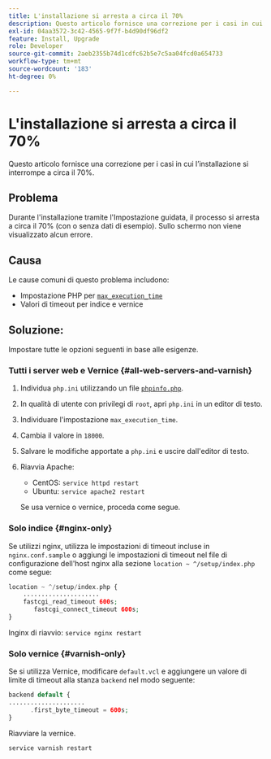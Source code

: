 ```yaml
---
title: L'installazione si arresta a circa il 70%
description: Questo articolo fornisce una correzione per i casi in cui l’installazione si interrompe a circa il 70%.
exl-id: 04aa3572-3c42-4565-9f7f-b4d90df96df2
feature: Install, Upgrade
role: Developer
source-git-commit: 2aeb2355b74d1cdfc62b5e7c5aa04fcd0a654733
workflow-type: tm+mt
source-wordcount: '183'
ht-degree: 0%

---
```


# L&#39;installazione si arresta a circa il 70%

Questo articolo fornisce una correzione per i casi in cui l’installazione si interrompe a circa il 70%.

## Problema

Durante l&#39;installazione tramite l&#39;Impostazione guidata, il processo si arresta a circa il 70% (con o senza dati di esempio). Sullo schermo non viene visualizzato alcun errore.

## Causa

Le cause comuni di questo problema includono:

* Impostazione PHP per [`max_execution_time`](http://php.net/manual/en/info.configuration.php#ini.max-execution-time)
* Valori di timeout per indice e vernice

## Soluzione:

Impostare tutte le opzioni seguenti in base alle esigenze.

### Tutti i server web e Vernice {#all-web-servers-and-varnish}

1. Individua `php.ini` utilizzando un file [`phpinfo.php`](https://experienceleague.adobe.com/en/docs/commerce-operations/installation-guide/prerequisites/optional-software).
1. In qualità di utente con privilegi di `root`, apri `php.ini` in un editor di testo.
1. Individuare l&#39;impostazione `max_execution_time`.
1. Cambia il valore in `18000`.
1. Salvare le modifiche apportate a `php.ini` e uscire dall&#39;editor di testo.
1. Riavvia Apache:

   * CentOS: `service httpd restart`
   * Ubuntu: `service apache2 restart`

   Se usa vernice o vernice, proceda come segue.

### Solo indice {#nginx-only}

Se utilizzi nginx, utilizza le impostazioni di timeout incluse in `nginx.conf.sample` o aggiungi le impostazioni di timeout nel file di configurazione dell&#39;host nginx alla sezione `location ~ ^/setup/index.php` come segue:

```php
location ~ ^/setup/index.php {
    .....................
    fastcgi_read_timeout 600s;
       fastcgi_connect_timeout 600s;
}
```

Inginx di riavvio: `service nginx restart`

### Solo vernice {#varnish-only}

Se si utilizza Vernice, modificare `default.vcl` e aggiungere un valore di limite di timeout alla stanza `backend` nel modo seguente:

```php
backend default {
.....................
      .first_byte_timeout = 600s;
}
```

Riavviare la vernice.

```php
service varnish restart
```
